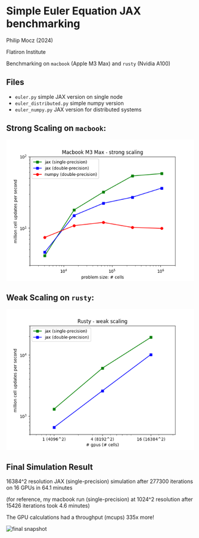 # Simple Euler Equation JAX benchmarking

Philip Mocz (2024)

Flatiron Institute

Benchmarking on `macbook` (Apple M3 Max) and `rusty` (Nvidia A100)

## Files

* `euler.py` simple JAX version on single node
* `euler_distributed.py` simple numpy version
* `euler_numpy.py` JAX version for distributed systems

## Strong Scaling on `macbook`:

![strong scaling](scaling_strong.png)

## Weak Scaling on `rusty`:

![weak scaling](scaling_weak.png)

## Final Simulation Result

16384^2 resolution JAX (single-precision) simulation after 277300 iterations on 16 GPUs in 64.1 minutes

(for reference, my macbook run (single-precision) at 1024^2 resolution after 15426 iterations took 4.6 minutes)

The GPU calculations had a throughput (mcups) 335x more!

![final snapshot](result_16384_single.png)
